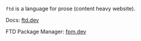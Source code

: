 `ftd` is a language for prose (content heavy website).

Docs: [ftd.dev](https://ftd.dev)

FTD Package Manager: [fpm.dev](https://fpm.dev)
